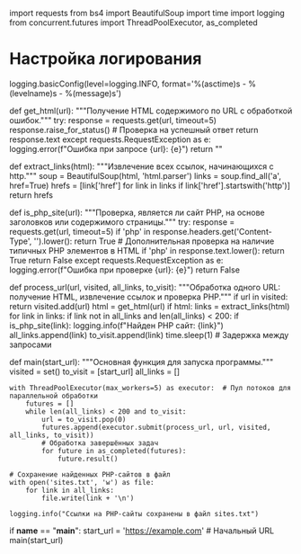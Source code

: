 
import requests
from bs4 import BeautifulSoup
import time
import logging
from concurrent.futures import ThreadPoolExecutor, as_completed

# Настройка логирования
logging.basicConfig(level=logging.INFO, format='%(asctime)s - %(levelname)s - %(message)s')

def get_html(url):
    """Получение HTML содержимого по URL с обработкой ошибок."""
    try:
        response = requests.get(url, timeout=5)
        response.raise_for_status()  # Проверка на успешный ответ
        return response.text
    except requests.RequestException as e:
        logging.error(f"Ошибка при запросе {url}: {e}")
        return ""

def extract_links(html):
    """Извлечение всех ссылок, начинающихся с http."""
    soup = BeautifulSoup(html, 'html.parser')
    links = soup.find_all('a', href=True)
    hrefs = [link['href'] for link in links if link['href'].startswith('http')]
    return hrefs

def is_php_site(url):
    """Проверка, является ли сайт PHP, на основе заголовков или содержимого страницы."""
    try:
        response = requests.get(url, timeout=5)
        if 'php' in response.headers.get('Content-Type', '').lower():
            return True
        # Дополнительная проверка на наличие типичных PHP элементов в HTML
        if 'php' in response.text.lower():
            return True
        return False
    except requests.RequestException as e:
        logging.error(f"Ошибка при проверке {url}: {e}")
        return False

def process_url(url, visited, all_links, to_visit):
    """Обработка одного URL: получение HTML, извлечение ссылок и проверка PHP."""
    if url in visited:
        return
    visited.add(url)
    html = get_html(url)
    if html:
        links = extract_links(html)
        for link in links:
            if link not in all_links and len(all_links) < 200:
                if is_php_site(link):
                    logging.info(f"Найден PHP сайт: {link}")
                    all_links.append(link)
                    to_visit.append(link)
    time.sleep(1)  # Задержка между запросами

def main(start_url):
    """Основная функция для запуска программы."""
    visited = set()
    to_visit = [start_url]
    all_links = []

    with ThreadPoolExecutor(max_workers=5) as executor:  # Пул потоков для параллельной обработки
        futures = []
        while len(all_links) < 200 and to_visit:
            url = to_visit.pop(0)
            futures.append(executor.submit(process_url, url, visited, all_links, to_visit))
            # Обработка завершённых задач
            for future in as_completed(futures):
                future.result()

    # Сохранение найденных PHP-сайтов в файл
    with open('sites.txt', 'w') as file:
        for link in all_links:
            file.write(link + '\n')

    logging.info("Ссылки на PHP-сайты сохранены в файл sites.txt")

if __name__ == "__main__":
    start_url = 'https://example.com'  # Начальный URL
    main(start_url)

